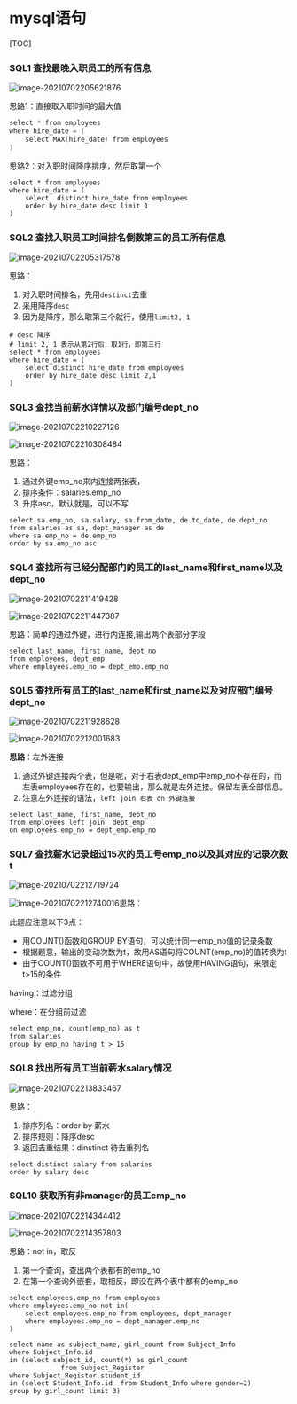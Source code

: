 # mysql语句

[TOC]



### **SQL1** **查找最晚入职员工的所有信息**

![image-20210702205621876](牛客网-mysql语句.assets/image-20210702205621876.png)

思路1：直接取入职时间的最大值

```c++
select * from employees
where hire_date = (
    select MAX(hire_date) from employees
)
```

思路2：对入职时间降序排序，然后取第一个

```mysql
select * from employees
where hire_date = (
    select  distinct hire_date from employees
    order by hire_date desc limit 1
)
```

### **SQL2** **查找入职员工时间排名倒数第三的员工所有信息**

![image-20210702205317578](牛客网-mysql语句.assets/image-20210702205317578.png)

思路：

1. 对入职时间排名，先用`destinct`去重
2. 采用降序`desc`
3. 因为是降序，那么取第三个就行，使用`limit2, 1`

```mysql
# desc 降序
# limit 2, 1 表示从第2行后，取1行，即第三行
select * from employees
where hire_date = (
    select distinct hire_date from employees
    order by hire_date desc limit 2,1
)
```



### **SQL3** **查找当前薪水详情以及部门编号dept_no**

![image-20210702210227126](牛客网-mysql语句.assets/image-20210702210227126.png)

![image-20210702210308484](牛客网-mysql语句.assets/image-20210702210308484.png)

思路：

1. 通过外键emp_no来内连接两张表，
2. 排序条件：salaries.emp_no
3. 升序asc，默认就是，可以不写

```mysql
select sa.emp_no, sa.salary, sa.from_date, de.to_date, de.dept_no
from salaries as sa, dept_manager as de
where sa.emp_no = de.emp_no
order by sa.emp_no asc
```



### **SQL4** **查找所有已经分配部门的员工的last_name和first_name以及dept_no**

![image-20210702211419428](牛客网-mysql语句.assets/image-20210702211419428.png)

![image-20210702211447387](牛客网-mysql语句.assets/image-20210702211447387.png)

思路：简单的通过外键，进行内连接,输出两个表部分字段

```mysql
select last_name, first_name, dept_no
from employees, dept_emp
where employees.emp_no = dept_emp.emp_no
```



### **SQL5** **查找所有员工的last_name和first_name以及对应部门编号dept_no**

![image-20210702211928628](牛客网-mysql语句.assets/image-20210702211928628.png)

![image-20210702212001683](牛客网-mysql语句.assets/image-20210702212001683.png)

**思路**：左外连接

1. 通过外键连接两个表，但是呢，对于右表dept_emp中emp_no不存在的，而左表employees存在的，也要输出，那么就是左外连接。保留左表全部信息。
2. 注意左外连接的语法，`left join 右表 on 外键连接`

```mysql
select last_name, first_name, dept_no
from employees left join  dept_emp
on employees.emp_no = dept_emp.emp_no
```



### **SQL7** **查找薪水记录超过15次的员工号emp_no以及其对应的记录次数t**

![image-20210702212719724](牛客网-mysql语句.assets/image-20210702212719724.png)

![image-20210702212740016](牛客网-mysql语句.assets/image-20210702212740016.png)思路：

此题应注意以下3点：

- 用COUNT()函数和GROUP BY语句，可以统计同一emp_no值的记录条数
- 根据题意，输出的变动次数为t，故用AS语句将COUNT(emp_no)的值转换为t
- 由于COUNT()函数不可用于WHERE语句中，故使用HAVING语句，来限定t>15的条件

having：过滤分组

where：在分组前过滤

```mysql
select emp_no, count(emp_no) as t
from salaries
group by emp_no having t > 15
```



### **SQL8** **找出所有员工当前薪水salary情况**

![image-20210702213833467](牛客网-mysql语句.assets/image-20210702213833467.png)

思路：

1. 排序列名：order by 薪水 
2. 排序规则：降序desc
3. 返回去重结果：dinstinct 待去重列名

```mysql
select distinct salary from salaries
order by salary desc
```



### **SQL10** **获取所有非manager的员工emp_no**

![image-20210702214344412](牛客网-mysql语句.assets/image-20210702214344412.png)

![image-20210702214357803](牛客网-mysql语句.assets/image-20210702214357803.png)

思路：not in，取反

1. 第一个查询，查出两个表都有的emp_no
2. 在第一个查询外嵌套，取相反，即没在两个表中都有的emp_no

```mysql
select employees.emp_no from employees
where employees.emp_no not in(
    select employees.emp_no from employees, dept_manager
    where employees.emp_no = dept_manager.emp_no
)
```



```mysql
select name as subject_name, girl_count from Subject_Info 
where Subject_Info.id 
in (select subject_id, count(*) as girl_count 
             from Subject_Register
where Subject_Register.student_id
in (select Student_Info.id  from Student_Info where gender=2) 
group by girl_count limit 3)
```




